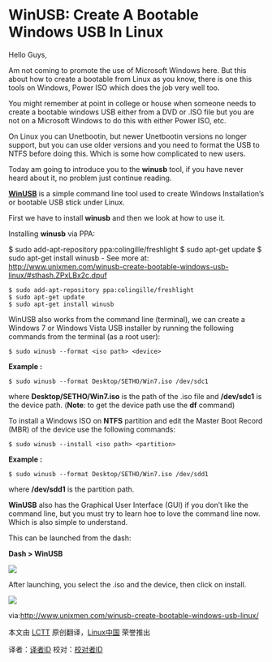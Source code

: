 WinUSB: Create A Bootable Windows USB In Linux
==========
Hello Guys,

Am not coming to promote the use of Microsoft Windows here. But this about how to create a bootable from Linux as you know, there is one this tools on Windows, Power ISO which does the job very well too.

You might remember at point in college or house when someone needs to create a bootable windows USB either from a DVD or .ISO file but you are not on a Microsoft Windows to do this with either Power ISO, etc.

On Linux you can Unetbootin, but newer Unetbootin versions  no longer support, but you can use older versions and you need to format the USB to NTFS before doing this.  Which is some how complicated to new users.

Today am going to introduce you to the **winusb** tool, if you have never heard about it, no problem just continue reading.

**[WinUSB](http://congelli.eu/prog_info_winusb.html)** is a simple command line tool used to create Windows Installation’s or bootable USB stick under Linux.

First we have to install **winusb** and then we look at how to use it.

Installing **winusb** via PPA:

$ sudo add-apt-repository ppa:colingille/freshlight $ sudo apt-get update $ sudo apt-get install winusb - See more at: http://www.unixmen.com/winusb-create-bootable-windows-usb-linux/#sthash.ZPxLBx2c.dpuf

    $ sudo add-apt-repository ppa:colingille/freshlight
    $ sudo apt-get update
    $ sudo apt-get install winusb

WinUSB also works from the command line (terminal), we can create a Windows 7 or Windows Vista USB installer by running the following commands from the terminal (as a root user):

    $ sudo winusb --format <iso path> <device>

**Example :**

    $ sudo winusb --format Desktop/SETHO/Win7.iso /dev/sdc1

where **Desktop/SETHO/Win7.iso** is the path of the .iso file and **/dev/sdc1** is the device path. (**Note**: to get the device path use the **df** command)

To install a Windows ISO on **NTFS** partition and edit the Master Boot Record (MBR) of the device use the following commands:

    $ sudo winusb --install <iso path> <partition>

**Example :**

    $ sudo winusb --format Desktop/SETHO/Win7.iso /dev/sdd1

where **/dev/sdd1** is the partition path.

**WinUSB** also has the Graphical User Interface (GUI) if you don’t like the command line, but you must try to learn hoe to love the command line now. Which is also simple to understand.

This can be launched from the dash:

**Dash > WinUSB**

![](http://180016988.r.cdn77.net/wp-content/uploads/2013/09/WinUSB_dash.png)

After launching, you select the .iso and the device, then click on install.

![](http://180016988.r.cdn77.net/wp-content/uploads/2013/09/WinUSB.png)



via:http://www.unixmen.com/winusb-create-bootable-windows-usb-linux/

本文由 [LCTT][] 原创翻译，[Linux中国][] 荣誉推出

译者：[译者ID][] 校对：[校对者ID][]

[LCTT]:https://github.com/LCTT/TranslateProject
[Linux中国]:http://linux.cn/portal.php
[译者ID]:http://linux.cn/space/译者ID
[校对者ID]:http://linu.xnc/space/校对者ID

[1]:http://www.unixmen.com/winusb-create-bootable-windows-usb-linux/
[2]:http://congelli.eu/prog_info_winusb.html